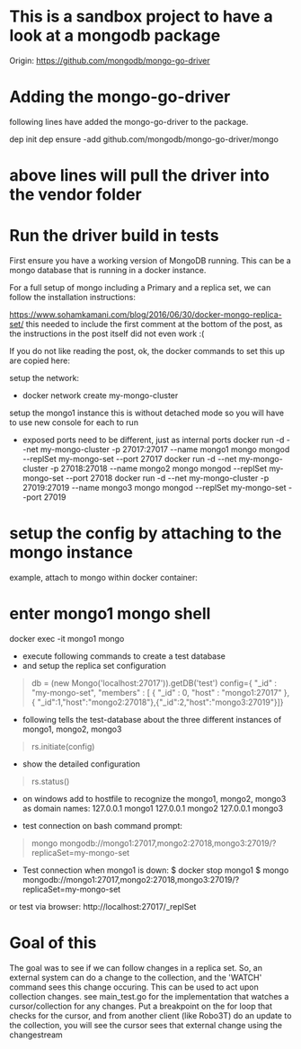 # This is a sandbox project to have a look at a mongodb package

Origin: https://github.com/mongodb/mongo-go-driver

# Adding the mongo-go-driver

following lines have added the mongo-go-driver to the package.

dep init
dep ensure -add github.com/mongodb/mongo-go-driver/mongo

# above lines will pull the driver into the vendor folder

# Run the driver build in tests

First ensure you have a working version of MongoDB running. This can be a mongo database that is running in a docker instance.

For a full setup of mongo including a Primary and a replica set, 
we can follow the installation instructions:

https://www.sohamkamani.com/blog/2016/06/30/docker-mongo-replica-set/
this needed to include the first comment at the bottom of the post, as the instructions
in the post itself did not even work :(

If you do not like reading the post, 
ok, the docker commands to set this up are copied here:

setup the network:
* docker network create my-mongo-cluster
  
setup the mongo1 instance 
this is without detached mode so you will have to use
new console for each to run

* exposed ports need to be different, just as internal ports
docker run -d --net my-mongo-cluster -p 27017:27017 --name mongo1 mongo mongod --replSet my-mongo-set --port 27017
docker run -d --net my-mongo-cluster -p 27018:27018 --name mongo2 mongo mongod --replSet my-mongo-set --port 27018
docker run -d --net my-mongo-cluster -p 27019:27019 --name mongo3 mongo mongod --replSet my-mongo-set --port 27019

# setup the config by attaching to the mongo instance
example, attach to mongo within docker container:
# enter mongo1 mongo shell
docker exec -it mongo1 mongo
* execute following commands to create a test database
* and setup the replica set configuration
>db = (new Mongo('localhost:27017')).getDB('test')
>config={ "_id" : "my-mongo-set", "members" : [ { "_id" : 0, "host" : "mongo1:27017" }, { "_id":1,"host":"mongo2:27018"},{"_id":2,"host":"mongo3:27019"}]}
* following tells the test-database about the three different instances of mongo1, mongo2, mongo3
 >rs.initiate(config) 
* show the detailed configuration
>rs.status()

* on windows add to hostfile to recognize the mongo1, mongo2, mongo3 as domain names:
127.0.0.1 mongo1 
127.0.0.1 mongo2
127.0.0.1 mongo3

* test connection on bash command prompt:
>mongo mongodb://mongo1:27017,mongo2:27018,mongo3:27019/?replicaSet=my-mongo-set

* Test connection when mongo1 is down:
$ docker stop mongo1
$ mongo mongodb://mongo1:27017,mongo2:27018,mongo3:27019/?replicaSet=my-mongo-set

or test via browser:
http://localhost:27017/_replSet

# Goal of this
The goal was to see if we can follow changes in a replica set.
So, an external system can do a change to the collection, and the 'WATCH' command
sees this change occuring. This can be used to act upon collection changes.
see main_test.go for the implementation that watches a cursor/collection for any changes.
Put a breakpoint on the for loop that checks for the cursor, and from
another client (like Robo3T) do an update to the collection, you will 
see the cursor sees that external change using the changestream
